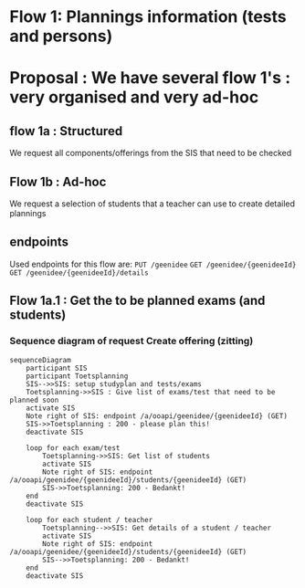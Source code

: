 # Flow 1: Plannings information (tests and persons)

# Proposal : We have several flow 1's : very organised and very ad-hoc

## flow 1a : Structured

We request all components/offerings from the SIS that need to be checked

## Flow 1b : Ad-hoc

We request a selection of students that a teacher can use to create detailed plannings

## endpoints
Used endpoints for this flow are:
`PUT /geenidee`
`GET /geenidee/{geenideeId}`
`GET /geenidee/{geenideeId}/details`

## Flow 1a.1 : Get the to be planned exams (and students)

### Sequence diagram of request Create offering (zitting)	
```mermaid
sequenceDiagram
    participant SIS
    participant Toetsplanning
    SIS-->>SIS: setup studyplan and tests/exams
    Toetsplanning->>SIS : Give list of exams/test that need to be planned soon
    activate SIS
    Note right of SIS: endpoint /a/ooapi/geenidee/{geenideeId} (GET)
    SIS->>Toetsplanning : 200 - please plan this!
    deactivate SIS

    loop for each exam/test
        Toetsplanning->>SIS: Get list of students
        activate SIS
        Note right of SIS: endpoint /a/ooapi/geenidee/{geenideeId}/students/{geenideeId} (GET)
        SIS->>Toetsplanning: 200 - Bedankt!
    end
    deactivate SIS

    loop for each student / teacher
        Toetsplanning-->>SIS: Get details of a student / teacher
        activate SIS
        Note right of SIS: endpoint /a/ooapi/geenidee/{geenideeId}/students/{geenideeId} (GET)
        SIS-->>Toetsplanning: 200 - Bedankt!
    end
    deactivate SIS

```

